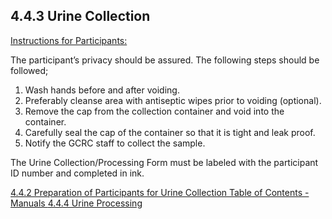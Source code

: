 ## 4.4.3 Urine Collection

<u>Instructions for Participants:</u>

The participant’s privacy should be assured.
The following steps should be followed;

1.	Wash hands before and after voiding.
2.	Preferably cleanse area with antiseptic wipes prior to voiding (optional).
3.	Remove the cap from the collection container and void into the container.
4.	Carefully seal the cap of the container so that it is tight and leak proof.
5.	Notify the GCRC staff to collect the sample.

The Urine Collection/Processing Form must be labeled with the participant ID number and completed in ink.


<div class="center">
<div class="btn-group">
  <a href=":pages_path:/manuals/blood-collection-processing/4-04-02-urine-collection-preparation.md" class="btn btn-default">
    <span class="glyphicon glyphicon-chevron-left"></span>
    4.4.2 Preparation of Participants for Urine Collection
  </a>

  <a href=":pages_path:/manuals/manual-toc.md" class="btn btn-default">
    <span class="glyphicon glyphicon-chevron-up"></span>
    Table of Contents - Manuals
  </a>

  <a href=":pages_path:/manuals/blood-collection-processing/4-04-04-urine-processing.md" class="btn btn-success">
    4.4.4 Urine Processing
    <span class="glyphicon glyphicon-chevron-right"></span>
  </a>
</div>
</div>
